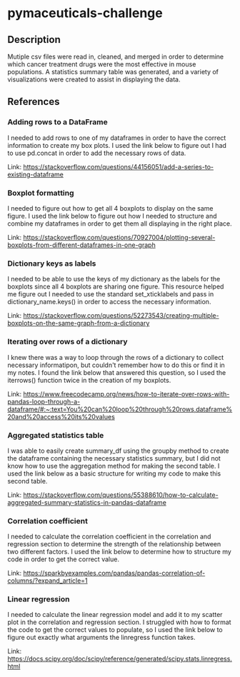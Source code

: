 # pymaceuticals-challenge

## Description
Mutiple csv files were read in, cleaned, and merged in order to determine which cancer treatment drugs were the most effective in mouse populations. A statistics summary table was generated, and a variety of visualizations were created to assist in displaying the data.

## References
### Adding rows to a DataFrame
I needed to add rows to one of my dataframes in order to have the correct information to create my box plots. I used the link below to figure out I had to use pd.concat in order to add the necessary rows of data.

Link: https://stackoverflow.com/questions/44156051/add-a-series-to-existing-dataframe

### Boxplot formatting
I needed to figure out how to get all 4 boxplots to display on the same figure. I used the link below to figure out how I needed to structure and combine my dataframes in order to get them all displaying in the right place.

Link: https://stackoverflow.com/questions/70927004/plotting-several-boxplots-from-different-dataframes-in-one-graph

### Dictionary keys as labels
I needed to be able to use the keys of my dictionary as the labels for the boxplots since all 4 boxplots are sharing one figure. This resource helped me figure out I needed to use the standard set_xticklabels and pass in dictionary_name.keys() in order to access the necessary information.

Link: https://stackoverflow.com/questions/52273543/creating-multiple-boxplots-on-the-same-graph-from-a-dictionary

### Iterating over rows of a dictionary
I knew there was a way to loop through the rows of a dictionary to collect necessary informatipon, but couldn't remember how to do this or find it in my notes. I found the link below that answered this question, so I used the iterrows() function twice in the creation of my boxplots.

Link: https://www.freecodecamp.org/news/how-to-iterate-over-rows-with-pandas-loop-through-a-dataframe/#:~:text=You%20can%20loop%20through%20rows,dataframe%20and%20access%20its%20values

### Aggregated statistics table
I was able to easily create summary_df using the groupby method to create the dataframe containing the necessary statistics summary, but I did not know how to use the aggregation method for making the second table. I used the link below as a basic structure for writing my code to make this second table.

Link: https://stackoverflow.com/questions/55388610/how-to-calculate-aggregated-summary-statistics-in-pandas-dataframe

### Correlation coefficient
I needed to calculate the correlation coefficient in the correlation and regression section to determine the strength of the relationship between two different factors. I used the link below to determine how to structure my code in order to get the correct value.

Link: https://sparkbyexamples.com/pandas/pandas-correlation-of-columns/?expand_article=1

### Linear regression
I needed to calculate the linear regression model and add it to my scatter plot in the correlation and regression section. I struggled with how to format the code to get the correct values to populate, so I used the link below to figure out exactly what arguments the linregress function takes.

Link: https://docs.scipy.org/doc/scipy/reference/generated/scipy.stats.linregress.html
